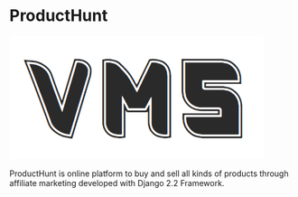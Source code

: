 # ProductHunt

![VMS](https://github.com/dipeshanandparab/vms/blob/master/logo.png?raw=true "VMS")

ProductHunt is online platform to buy and sell all kinds of products through affiliate marketing developed with Django 2.2 Framework.
